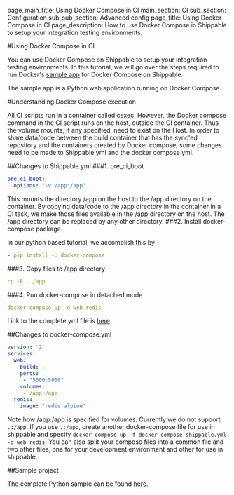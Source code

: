 page_main_title: Using Docker Compose in CI
main_section: CI
sub_section: Configuration
sub_sub_section: Advanced config
page_title: Using Docker Compose in CI
page_description: How to use Docker Compose in Shippable to setup your integration testing environments.

#Using Docker Compose in CI

You can use Docker Compose on Shippable to setup your integration testing environments.
In this tutorial, we will go over the steps required to run Docker's [sample app](https://docs.docker.com/compose/gettingstarted/)
for Docker Compose on Shippable.

The sample app is a Python web application running on Docker Compose.

#Understanding Docker Compose execution

All CI scripts run in a container called [cexec](http://docs.shippable.com/support/#what-is-the-difference-between-a-build-container-(cexec)-and-shippable-agent-(genexec)-on-the-shippable-platform?). However, the Docker compose command in the CI script runs on the host, outside the CI container.
Thus the volume mounts, if any specified, need to exist on the Host. In order to share data/code between the build container that
has the sync'ed repository and the containers created by Docker compose, some changes need to be made to Shippable.yml and the docker compose yml.

##Changes to Shippable.yml
###1. pre_ci_boot
```yaml
pre_ci_boot:
  options: "-v /app:/app"
```
This mounts the directory /app on the host to the /app directory on the container. By copying data/code to the /app directory in the container in a CI task, we make those files available in the /app directory on the host. The /app directory can be replaced by any other directory.
###2. Install docker-compose package.

In our python based tutorial, we accomplish this by -
```yaml
- pip install -U docker-compose
```
###3. Copy files to /app directory
```yaml
cp -R . /app
```
###4. Run docker-compose in detached mode
```yaml
docker-compose up -d web redis
```
Link to the complete yml file is [here](https://github.com/devops-recipes/ci-docker-compose/blob/master/Shippable.yml).

##Changes to docker-compose.yml
```yaml
version: '2'
services:
  web:
    build: .
    ports:
     - "5000:5000"
    volumes:
     - /app:/app
  redis:
    image: "redis:alpine"
```
Note how /app:/app is specified for volumes. Currently we do not support `.:/app`. If you use `.:/app`, create another docker-compose file for use in shippable and specify `docker-compose up -f docker-compose-shippable.yml -d web redis`. You can also split your compose files into a common file and two other files, one for your development environment and other for use in shippable.

##Sample project

The complete Python sample can be found [here](https://github.com/devops-recipes/ci-docker-compose).
